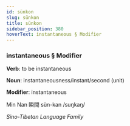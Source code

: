 ```yaml
---
id: sünkon
slug: sünkon
title: sünkon
sidebar_position: 380
hoverText: instantaneous § Modifier
---
```


### instantaneous § Modifier

**Verb**: to be instantaneous

**Noun**: instantaneousness/instant/second (unit)

**Modifier**: instantaneous

Min Nan 瞬間 sùn-kan /suŋkaŋ/

*Sino-Tibetan Language Family*